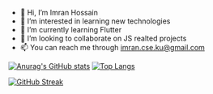 - 👋 Hi, I’m Imran Hossain
- 👀 I’m interested in learning new technologies
- 🌱 I’m currently learning Flutter
- 💞️ I’m looking to collaborate on JS realted projects
- 📫 You can reach me through imran.cse.ku@gmail.com

<!---
Imran-cse/Imran-cse is a ✨ special ✨ repository because its `README.md` (this file) appears on your GitHub profile.
You can click the Preview link to take a look at your changes.
--->

[![Anurag's GitHub stats](https://github-readme-stats.vercel.app/api?username=Imran-cse&show_icons=true&theme=dark)]() [![Top Langs](https://github-readme-stats.vercel.app/api/top-langs/?username=Imran-cse&langs_count=16&theme=dark&layout=compact)]()


[![GitHub Streak](https://github-readme-streak-stats.herokuapp.com/?user=Imran-cse&show_icons=true&theme=dark)](https://git.io/streak-stats)

